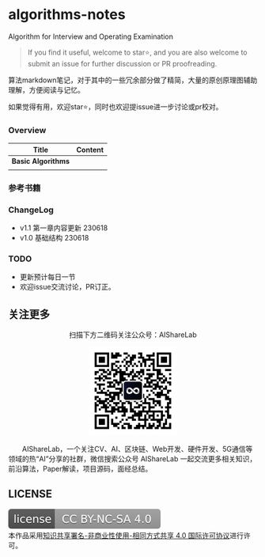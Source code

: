 # algorithms-notes
Algorithm for Interview and Operating Examination

> If you find it useful, welcome to star⭐, and you are also welcome to submit an issue for further discussion or PR proofreading.

算法markdown笔记，对于其中的一些冗余部分做了精简，大量的原创原理图辅助理解，方便阅读与记忆。

如果觉得有用，欢迎star⭐，同时也欢迎提issue进一步讨论或pr校对。


### Overview

| Title                | Content |
| -------------------- | ------- |
| **Basic Algorithms** |         |
|                      |         |





### 参考书籍

### ChangeLog

- v1.1 第一章内容更新 230618
- v1.0 基础结构 230618

### TODO

- 更新预计每日一节
- 欢迎issue交流讨论，PR订正。

## 关注更多

<div align=center>
<p>扫描下方二维码关注公众号：AIShareLab</p>
<img src="resources/qrcode.jpg" width = "180" height = "180">
</div>


&emsp;&emsp;AIShareLab，一个关注CV、AI、区块链、Web开发、硬件开发、5G通信等领域的热“AI”分享的社群，微信搜索公众号 AIShareLab 一起交流更多相关知识，前沿算法，Paper解读，项目源码，面经总结。﻿

## LICENSE

<a rel="license" href="http://creativecommons.org/licenses/by-nc-sa/4.0/"><img alt="知识共享许可协议" style="border-width:0" src="https://raw.githubusercontent.com/timerring/scratchpad2023/main/2023/license-CC%20BY--NC--SA%204.0-lightgrey" /></a><br />本作品采用<a rel="license" href="http://creativecommons.org/licenses/by-nc-sa/4.0/">知识共享署名-非商业性使用-相同方式共享 4.0 国际许可协议</a>进行许可。
